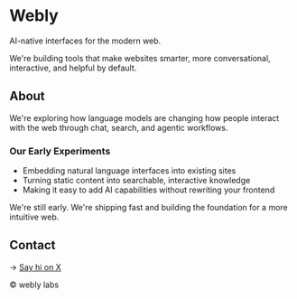 # Webly

AI-native interfaces for the modern web.

We're building tools that make websites smarter, more conversational, interactive, and helpful by default.

## About

We're exploring how language models are changing how people interact with the web through chat, search, and agentic workflows.

### Our Early Experiments

- Embedding natural language interfaces into existing sites
- Turning static content into searchable, interactive knowledge
- Making it easy to add AI capabilities without rewriting your frontend

We're still early. We're shipping fast and building the foundation for a more intuitive web.

## Contact

→ [Say hi on X](https://x.com/tokifyi)

© webly labs
